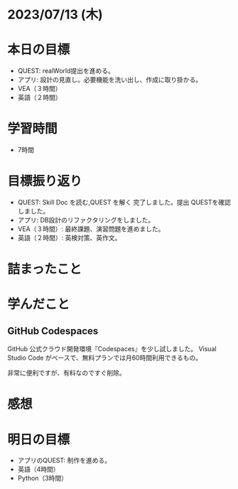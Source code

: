 # 2023/07/13 (木)

# 本日の目標

- QUEST: realWorld提出を進める。
- アプリ: 設計の見直し。必要機能を洗い出し、作成に取り掛かる。
- VEA（３時間）
- 英語（２時間）

# 学習時間
- 7時間

# 目標振り返り

- QUEST: Skill Doc を読む,QUEST を解く 完了しました。提出 QUESTを確認しました。
- アプリ: DB設計のリファクタリングをしました。
- VEA（３時間）: 最終課題、演習問題を進めました。
- 英語（２時間）: 英検対策、英作文。

# 詰まったこと

# 学んだこと

## GitHub Codespaces

GitHub 公式クラウド開発環境『Codespaces』を少し試しました。
Visual Studio Code がベースで、無料プランでは月60時間利用できるもの。

非常に便利ですが、有料なのですぐ削除。

# 感想



# 明日の目標

- アプリのQUEST: 制作を進める。
- 英語（4時間）
- Python（3時間）
